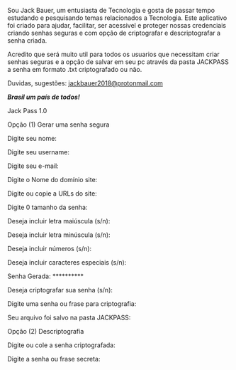 Sou Jack Bauer, um entusiasta de Tecnologia e gosta de passar tempo estudando e pesquisando temas relacionados a Tecnologia. 
Este aplicativo foi criado para ajudar, facilitar, ser acessivel e proteger nossas credenciais criando senhas seguras e com opção de criptografar e descriptografar a senha criada. 

Acredito que será muito util para todos os usuarios que necessitam criar senhas seguras e a opção de salvar em seu pc através da pasta JACKPASS a senha em formato .txt criptografado ou não. 

Duvidas, sugestões: jackbauer2018@protonmail.com 


***Brasil um país de todos!***

Jack Pass 1.0

Opção (1) Gerar uma senha segura

Digite seu nome:

Digite seu username: 

Digite seu e-mail: 

Digite o Nome do domínio site: 

Digite ou copie a URLs do site: 

Digite 0 tamanho da senha: 

Deseja incluir letra maiúscula (s/n): 

Deseja incluir letra minúscula (s/n): 

Deseja incluir números (s/n): 

Deseja incluir caracteres especiais (s/n):

Senha Gerada: **********

Deseja criptografar sua senha (s/n): 

Digite uma senha ou frase para criptografia:

Seu arquivo foi salvo na pasta JACKPASS:

Opção (2) Descriptografia

Digite ou cole a senha criptografada: 

Digite a senha ou frase secreta:
